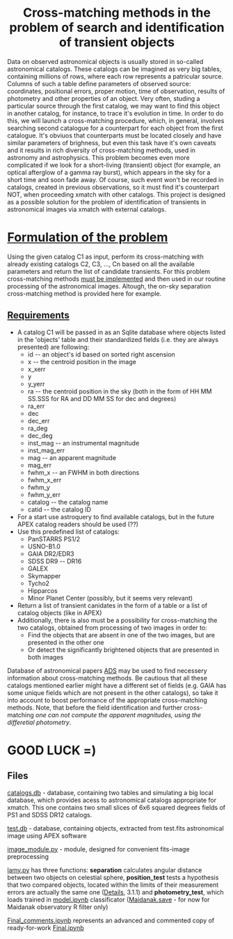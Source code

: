 # <center> <b>Cross-matching methods in the problem of search and identification of transient objects </b>

Data on observed astronomical objects is usually stored in so-called astronomical catalogs. These catalogs can be imagined as very big tables, containing millions of rows, where each row represents a patricular source. Columns of such a table define parameters of observed source: coordinates, positional errors, proper motion, time of observation, results of photometry and other properties of an object. Very often, studing a particular source through the first catalog, we may want to find this object in another catalog, for instance, to trace it's evolution in time. In order to do this, we will launch a cross-matching procedure, which, in general, involves searching second catalogue for a counterpart for each object from the first catalogue. It's obviuos that counterparts must be located closely and have similar parameters of brighness, but even this task have it's own caveats and it results in rich diversity of cross-matching methods, used in astronomy and astrophysics. This problem becomes even more complicated if we look for a short-living (transient) object (for example, an optical afterglow of a gamma ray burst), which appears in the sky for a short time and soon fade away. Of course, such event won't be recorded in catalogs, created in previous observations, so it must find it's counterpart NOT, when proceeding xmatch with other catalogs. This project is designed as a possible solution for the problem of identification of transients in astronomical images via xmatch with external catalogs.

# <u>Formulation of the problem</u>
Using the given catalog C1 as input, perform its cross-matching with already existing catalogs C2, C3, ..., Cn based on all the available parameters and return the list of candidate transients. For this problem cross-matching methods <u>must be implemented</u> and then used in our routine processing of the astronomical images. Altough, the on-sky separation cross-matching method is provided here for example.

## <u>Requirements</u>
* A catalog C1 will be passed in as an Sqlite database where objects listed in the 'objects' table and their standardized fields (i.e. they are always presented) are following:
    * id -- an object's id based on sorted right ascension
    * x -- the centroid position in the image
    * x_xerr
    * y
    * y_yerr
    * ra -- the centroid position in the sky (both in the form of HH MM SS.SSS for RA and DD MM SS for dec and degrees)
    * ra_err
    * dec
    * dec_err
    * ra_deg
    * dec_deg
    * inst_mag -- an instrumental magnitude
    * inst_mag_err
    * mag -- an apparent magnitude
    * mag_err
    * fwhm_x -- an FWHM in both directions
    * fwhm_x_err
    * fwhm_y
    * fwhm_y_err
    * catalog -- the catalog name
    * catid -- the catalog ID
* For a start use astroquery to find available catalogs, but in the future APEX catalog readers should be used (??)
* Use this predefined list of catalogs:
    * PanSTARRS PS1/2
    * USNO-B1.0
    * GAIA DR2/EDR3
    * SDSS DR9 -- DR16
    * GALEX
    * Skymapper
    * Tycho2
    * Hipparcos
    * Minor Planet Center (possibly, but it seems very relevant)
* Return a list of transient canidates in the form of a table or a list of catalog objects (like in APEX)
* Additionally, there is also must be a possibility for cross-matching the two catalogs, obtained from processing of two images in order to:
    * Find the objects that are absent in one of the two images, but are presented in the other one
    * Or detect the significantly brightened objects that are presented in both images

Database of astronomical papers <a href="https://adsabs.harvard.edu">ADS</a>  may be used to find necessery information about cross-matching methods. Be cautious that all these catalogs mentioned earlier might have a different set of fields (e.g. GAIA has some unique fields which are not present in the other catalogs), so take it into account to boost performance of the appropriate cross-matching methods. Note, that before the field identification and further cross-matching <i>one can not compute the apparent magnitudes, using the differetial photometry</i>.

# <b>GOOD LUCK =)</b>

## Files

<u>catalogs.db</u> - database, containing two tables and simulating a big local database, which provides acess to astronomical catalogs appropriate for xmatch. This one contains two small slices of 6x6 squared degrees fields of PS1 and SDSS DR12 catalogs.

<u>test.db</u> - database, containing objects, extracted from test.fits astronomical image using APEX software

<u>image_module.py</u> - module, designed for convenient fits-image preprocessing

<u>lamy.py</u> has three functions: <b>separation</b> calculates angular distance between two objects on celestial sphere,
<b>position_test</b> tests a hypothesis that two compared objects, located within the limits of their measurement errors are actually the same one (<a href="https://doi.org/10.1051/0004-6361/201015141">Details</a>, 3.1.1) and <b>photometry_test</b>, which loads trained in <u>model.ipynb</u> classificator (<u>Maidanak.save</u> - for now for Maidanak observatory R filter only)

<u>Final_comments.ipynb</u> represents an advanced and commented copy of ready-for-work <u>Final.ipynb</u> 
